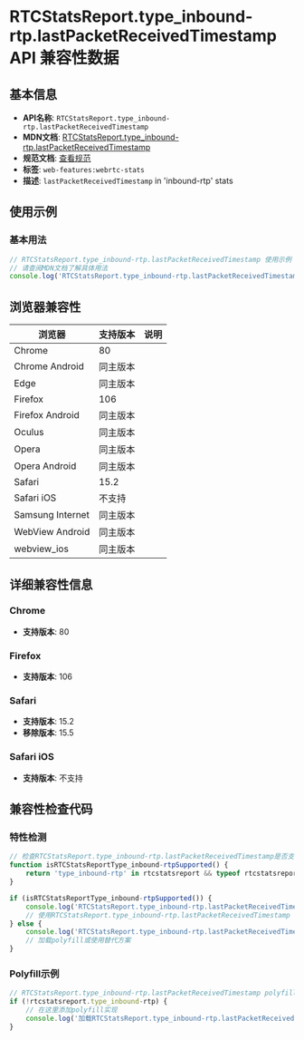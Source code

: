 # RTCStatsReport.type_inbound-rtp.lastPacketReceivedTimestamp API 兼容性数据

## 基本信息

- **API名称**: `RTCStatsReport.type_inbound-rtp.lastPacketReceivedTimestamp`
- **MDN文档**: [RTCStatsReport.type_inbound-rtp.lastPacketReceivedTimestamp](https://developer.mozilla.org/docs/Web/API/RTCInboundRtpStreamStats/lastPacketReceivedTimestamp)
- **规范文档**: [查看规范](https://w3c.github.io/webrtc-stats/#dom-rtcinboundrtpstreamstats-lastpacketreceivedtimestamp)
- **标签**: `web-features:webrtc-stats`
- **描述**: `lastPacketReceivedTimestamp` in 'inbound-rtp' stats

## 使用示例

### 基本用法

```javascript
// RTCStatsReport.type_inbound-rtp.lastPacketReceivedTimestamp 使用示例
// 请查阅MDN文档了解具体用法
console.log('RTCStatsReport.type_inbound-rtp.lastPacketReceivedTimestamp API');
```

## 浏览器兼容性

| 浏览器 | 支持版本 | 说明 |
|--------|----------|------|
| Chrome | 80 |  |
| Chrome Android | 同主版本 |  |
| Edge | 同主版本 |  |
| Firefox | 106 |  |
| Firefox Android | 同主版本 |  |
| Oculus | 同主版本 |  |
| Opera | 同主版本 |  |
| Opera Android | 同主版本 |  |
| Safari | 15.2 |  |
| Safari iOS | 不支持 |  |
| Samsung Internet | 同主版本 |  |
| WebView Android | 同主版本 |  |
| webview_ios | 同主版本 |  |

## 详细兼容性信息

### Chrome

- **支持版本**: 80

### Firefox

- **支持版本**: 106

### Safari

- **支持版本**: 15.2
- **移除版本**: 15.5

### Safari iOS

- **支持版本**: 不支持

## 兼容性检查代码

### 特性检测

```javascript
// 检查RTCStatsReport.type_inbound-rtp.lastPacketReceivedTimestamp是否支持
function isRTCStatsReportType_inbound-rtpSupported() {
    return 'type_inbound-rtp' in rtcstatsreport && typeof rtcstatsreport.type_inbound-rtp === 'function';
}

if (isRTCStatsReportType_inbound-rtpSupported()) {
    console.log('RTCStatsReport.type_inbound-rtp.lastPacketReceivedTimestamp 支持');
    // 使用RTCStatsReport.type_inbound-rtp.lastPacketReceivedTimestamp
} else {
    console.log('RTCStatsReport.type_inbound-rtp.lastPacketReceivedTimestamp 不支持，需要polyfill');
    // 加载polyfill或使用替代方案
}
```

### Polyfill示例

```javascript
// RTCStatsReport.type_inbound-rtp.lastPacketReceivedTimestamp polyfill
if (!rtcstatsreport.type_inbound-rtp) {
    // 在这里添加polyfill实现
    console.log('加载RTCStatsReport.type_inbound-rtp.lastPacketReceivedTimestamp polyfill');
}
```

